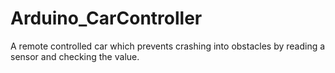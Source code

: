 # Arduino_CarController
A remote controlled car which prevents crashing into obstacles by reading a sensor and checking the value.

